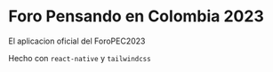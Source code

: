 # Foro Pensando en Colombia 2023
El aplicacion oficial del ForoPEC2023


Hecho con ```react-native``` y ```tailwindcss```


